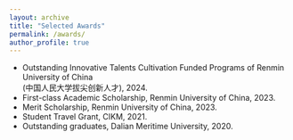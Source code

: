 ```yaml
---
layout: archive
title: "Selected Awards"
permalink: /awards/
author_profile: true
---
```

- Outstanding Innovative Talents Cultivation Funded Programs of Renmin University of China <br>
  (中国人民大学拔尖创新人才), 2024.
- First-class Academic Scholarship, Renmin University of China, 2023.
- Merit Scholarship, Renmin University of China, 2023.
- Student Travel Grant, CIKM, 2021.
- Outstanding graduates, Dalian Meritime University, 2020.
